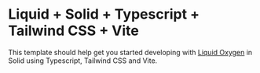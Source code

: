 # Liquid + Solid + Typescript + Tailwind CSS + Vite

This template should help get you started developing with [Liquid Oxygen](https://emdgroup-liquid.github.io/liquid/) in Solid using Typescript, Tailwind CSS and Vite.


